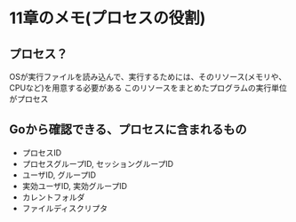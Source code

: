 # 11章のメモ(プロセスの役割)

## プロセス？

OSが実行ファイルを読み込んで、実行するためには、そのリソース(メモリや、CPUなど)を用意する必要がある 
このリソースをまとめたプログラムの実行単位がプロセス

## Goから確認できる、プロセスに含まれるもの

* プロセスID
* プロセスグループID, セッショングループID
* ユーザID, グループID
* 実効ユーザID, 実効グループID
* カレントフォルダ
* ファイルディスクリプタ